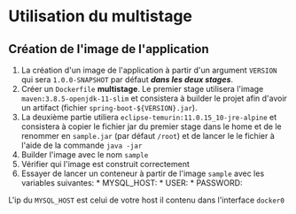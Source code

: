 # Utilisation du multistage
## Création de l'image de l'application
  
  1. La création d'un image de l'application à partir d'un argument ```VERSION``` qui sera ```1.0.0-SNAPSHOT``` par défaut ***dans les deux stages***.
  2. Créer un ```Dockerfile``` **multistage**. Le premier stage utilisera l'image ```maven:3.8.5-openjdk-11-slim``` et consistera à builder le projet afin d'avoir un artifact (fichier ```spring-boot-${VERSION}.jar```).
  3. La deuxième partie utiliera ```eclipse-temurin:11.0.15_10-jre-alpine``` et consistera à copier le fichier jar du premier stage dans le home et de le renommer en ```sample.jar``` (par défaut ```/root```) et de lancer le le fichier à l'aide de la commande ```java -jar```
  4. Builder l'image avec le nom ```sample```
  5. Vérifier qui l'image est construit correctement
  6. Essayer de lancer un conteneur à partir de l'image ```sample``` avec les variables suivantes:
    * MYSQL_HOST:
    * USER:
    * PASSWORD:

L'ip du ```MYSQL_HOST``` est celui de votre host il contenu dans l'interface ```docker0```